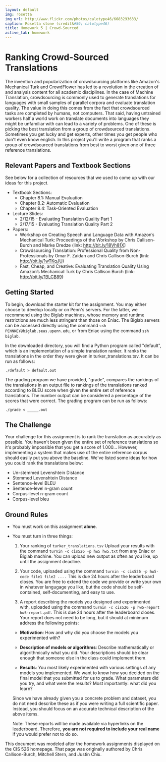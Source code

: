 ```yaml
---
layout: default
img: rosetta
img_url: http://www.flickr.com/photos/calotype46/6683293633/
caption: Rosetta stone (credit&#59; calotype46)
title: Homework 5 | Crowd-Sourced
active_tab: homework
---
```

# Ranking Crowd-Sourced Translations

The invention and popularization of crowdsourcing platforms like Amazon's Mechanical Turk and CrowdFlower has led to a revolution in the creation of and analysis content for all academic disciplines. In the case of Machine Translation, crowdsourcing is commonly used to generate translations for languages with small samples of parallel corpora and evaluate translation quality. The value in doing this comes from the fact that crowdsourced tasks are completed by humans, not computers. That said, having untrained workers half a world work on translate documents into languages they might be unfamiliar with can lead to a variety of problems. One of these is picking the best translation from a group of crowdsourced translations. Sometimes you get lucky and get experts, other times you get people who don't even know english. In this project you'll write a program that ranks a group of crowdsourced translations from best to worst given one of three reference translations.

## Relevant Papers and Textbook Sections

See below for a collection of resources that we used to come up with our ideas for this project.
- Textbook Sections:
  - Chapter 8.1: Manual Evaluation
  - Chapter 8.2: Automatic Evaluation
  - Chapter 8.4: Task-Oriented Evaluation
- Lecture Slides:
  - 2/12/15 - Evaluating Translation Quality Part 1
  - 2/17/15 - Evaluating Translation Quality Part 2
- Papers:
  - Workshop on Creating Speech and Language Data with Amazon’s Mechanical Turk: Proceedings of the Workshop by Chris Callison-Burch and Marke Dredze (link: http://bit.ly/18Vh81X)
  - Crowdsourcing Translation: Professional Quality from Non-Professionals by Omar F. Zaidan and Chris Callison-Burch (link: http://bit.ly/1wTKqJU)
  - Fast, Cheap, and Creative: Evaluating Translation Quality Using Amazon’s Mechanical Turk by Chris Callison Burch (link: http://bit.ly/1BLCB89)

## Getting Started

To begin, download the starter kit for the assignment. You may either choose to develop locally or on Penn's servers.
For the latter, we recommend using the Biglab machines, whose memory and runtime restrictions are much less stringent
than those on Eniac. The Biglab servers can be accessed directly using the command `ssh PENNKEY@biglab.seas.upenn.edu`,
or from Eniac using the command `ssh biglab`.

In the downloaded directory, you will find a Python program called "default", which is an implementation of a simple translation ranker. It ranks the translations in the order they were given in turker_translations.tsv. It can be run as follows:
```
./default > default.out
```

The grading program we have provided, "grade", compares the rankings of the translations in an output file to rankings of the translations ranked according to BLEU score when given the entire set of reference translations. The number output can be considered a percentage of the scores that were correct. The grading program can be run as follows:
```
./grade < _____.out
```

## The Challenge

Your challenge for this assignment is to rank the translation as accurately as possible. You haven't been given the entire set of reference translations so it's probably impossible that you get a score of 1.000... However, implementing a system that makes use of the entire reference corpus should easily put you above the baseline. We've listed some ideas for how you could rank the translations below:
- Un-stemmed Levenshtein Distance
- Stemmed Levenshtein Distance
- Sentence-level BLEU
- Sentence-level n-gram count
- Corpus-level n-gram count
- Corpus-level bleu

## Ground Rules

- You must work on this assignment **alone**.
- You must turn in three things:
  1.  Your ranking of `turker_translations.tsv` Upload your results with the command `turnin -c cis526 -p hw5 hw5.txt` from any Eniac or Biglab machine. You can upload new output as often as you like, up until the assignment deadline.

  2.  Your code, uploaded using the command `turnin -c cis526 -p hw5-code file1 file2 ....` This is due 24 hours after the leaderboard closes. You are free to extend the code we provide or write your own in whatever langugage you like, but the code should be self-contained, self-documenting, and easy to use.

  3.  A report describing the models you designed and experimented with, uploaded using the command `turnin -c cis526 -p hw5-report hw5-report.pdf`. This is due 24 hours after the leaderboard closes. Your report does not need to be long, but it should at minimum address the following points:
    - **Motivation**: How and why did you choose the models you experimented with?
    - **Description of models or algorithms**: Describe mathematically or algorithmically what you did. Your descriptions should be clear enough that someone else in the class could implement them.

    - **Results**: You most likely experimented with various settings of any models you implemented. We want to know how you decided on the final model that you submitted for us to grade. What parameters did you try, and what were the results? Most importantly: what did you learn?

  Since we have already given you a concrete problem and dataset, you do not need describe these as if you were writing a full scientific paper. Instead, you should focus on an accurate technical description of the above items.

  Note: These reports will be made available via hyperlinks on the leaderboard. Therefore, **you are not required to include your real name** if you would prefer not to do so.

This document was modeled after the homework assignments displayed on the CIS 526 homepage. That page was originally authored by Chris Callison-Burch, Mitchell Stern, and Justin Chiu.
